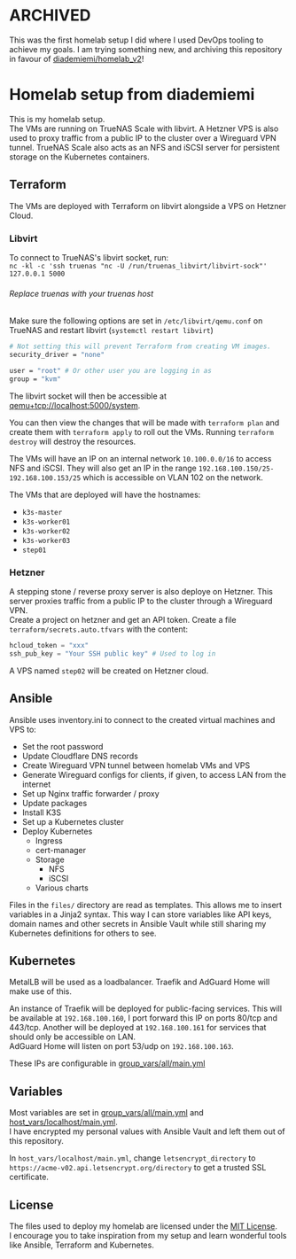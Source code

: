 # ARCHIVED
This was the first homelab setup I did where I used DevOps tooling to achieve my goals. 
I am trying something new, and archiving this repository in favour of [diademiemi/homelab_v2](https://github.com/diademiemi/homelab_v2)!  

# Homelab setup from diademiemi

This is my homelab setup.  
The VMs are running on TrueNAS Scale with libvirt. A Hetzner VPS is also used to proxy traffic from a public IP to the cluster over a Wireguard VPN tunnel.
TrueNAS Scale also acts as an NFS and iSCSI server for persistent storage on the Kubernetes containers.  

## Terraform

The VMs are deployed with Terraform on libvirt alongside a VPS on Hetzner Cloud.

### Libvirt
To connect to TrueNAS's libvirt socket, run:  
`nc -kl -c 'ssh truenas "nc -U /run/truenas_libvirt/libvirt-sock"' 127.0.0.1 5000`  
###### Replace truenas with your truenas host

Make sure the following options are set in `/etc/libvirt/qemu.conf` on TrueNAS and restart libvirt (`systemctl restart libvirt`)  
```bash
# Not setting this will prevent Terraform from creating VM images.
security_driver = "none"

user = "root" # Or other user you are logging in as
group = "kvm"
```

The libvirt socket will then be accessible at [qemu+tcp://localhost:5000/system](qemu+tcp://localhost:5000/system).  

You can then view the changes that will be made with `terraform plan` and create them with `terraform apply` to roll out the VMs. Running `terraform destroy` will destroy the resources.  

The VMs will have an IP on an internal network `10.100.0.0/16` to access NFS and iSCSI. They will also get an IP in the range `192.168.100.150/25-192.168.100.153/25` which is accessible on VLAN 102 on the network.  

The VMs that are deployed will have the hostnames:  
- `k3s-master`  
- `k3s-worker01`  
- `k3s-worker02`  
- `k3s-worker03`  
- `step01`

### Hetzner
A stepping stone / reverse proxy server is also deploye on Hetzner. This server proxies traffic from a public IP to the cluster through a Wireguard VPN.  
Create a project on hetzner and get an API token. Create a file `terraform/secrets.auto.tfvars` with the content:  
```tfvars
hcloud_token = "xxx"
ssh_pub_key = "Your SSH public key" # Used to log in
```

A VPS named `step02` will be created on Hetzner cloud.

## Ansible

Ansible uses inventory.ini to connect to the created virtual machines and VPS to:  
- Set the root password
- Update Cloudflare DNS records
- Create Wireguard VPN tunnel between homelab VMs and VPS
- Generate Wireguard configs for clients, if given, to access LAN from the internet
- Set up Nginx traffic forwarder / proxy
- Update packages
- Install K3S
- Set up a Kubernetes cluster
- Deploy Kubernetes
  - Ingress
  - cert-manager
  - Storage
    - NFS
    - iSCSI
  - Various charts

Files in the `files/` directory are read as templates. This allows me to insert variables in a Jinja2 syntax. This way I can store variables like API keys, domain names and other secrets in Ansible Vault while still sharing my Kubernetes definitions for others to see.  

## Kubernetes

MetalLB will be used as a loadbalancer. Traefik and AdGuard Home will make use of this.

An instance of Traefik will be deployed for public-facing services. This will be available at `192.168.100.160`, I port forward this IP on ports 80/tcp and 443/tcp. Another will be deployed at `192.168.100.161` for services that should only be accessible on LAN.  
AdGuard Home will listen on port 53/udp on `192.168.100.163`.  

These IPs are configurable in [group_vars/all/main.yml](group_vars/all/main.yml)  

## Variables
Most variables are set in [group_vars/all/main.yml](group_vars/all/main.yml) and [host_vars/localhost/main.yml](host_vars/localhost/main.yml).  
I have encrypted my personal values with Ansible Vault and left them out of this repository.  

In `host_vars/localhost/main.yml`, change `letsencrypt_directory` to `https://acme-v02.api.letsencrypt.org/directory` to get a trusted SSL certificate.  

## License

The files used to deploy my homelab are licensed under the [MIT License](./LICENSE).  
I encourage you to take inspiration from my setup and learn wonderful tools like Ansible, Terraform and Kubernetes.
